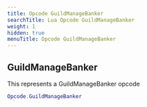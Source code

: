 ```yaml
---
title: Opcode GuildManageBanker
searchTitle: Lua Opcode GuildManageBanker
weight: 1
hidden: true
menuTitle: Opcode GuildManageBanker
---
```

## GuildManageBanker

This represents a GuildManageBanker opcode
```lua
Opcode.GuildManageBanker
```